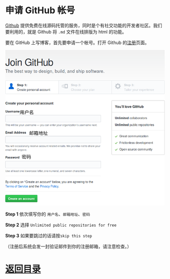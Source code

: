 # 申请 GitHub 帐号

[Github](https://github.com/) 提供免费在线源码托管的服务，同时是个有社交功能的开发者社区。我们要利用的，就是 Github 将 `.md` 文件在线排版为 html 的功能。

要在 GitHub 上写博客，首先要申请一个帐号。打开 Github 的[注册](https://github.com/join)页面。

![](./img/join.png)

**Step 1** 依次填写你的 `用户名`、`邮箱地址`、`密码`

**Step 2** 选择 `Unlimited public repositories for free` 

**Step 3** 如果要跳过的话请按`skip this step` 

（注册后系统会发一封验证邮件到你的注册邮箱，请注意检查。）

# [返回目录](./README.md)
